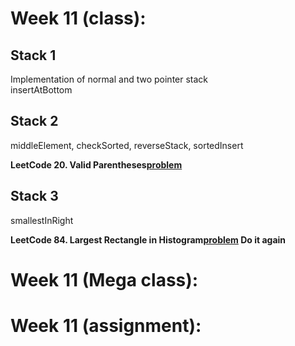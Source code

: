 # Week 11 (class):

## Stack 1

Implementation of normal and two pointer stack <br/>
insertAtBottom

## Stack 2

middleElement, checkSorted, reverseStack, sortedInsert

**LeetCode 20. Valid Parentheses[problem](https://leetcode.com/problems/valid-parentheses/)**

## Stack 3

smallestInRight

**LeetCode 84. Largest Rectangle in Histogram[problem](https://leetcode.com/problems/largest-rectangle-in-histogram/) Do it again**

# Week 11 (Mega class):

# Week 11 (assignment):
